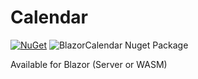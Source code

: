 # Calendar

[![NuGet](https://img.shields.io/nuget/v/BlazorCalendar.svg)](https://www.nuget.org/packages/RazorGraphicLibrary)  ![BlazorCalendar Nuget Package](https://img.shields.io/nuget/dt/RazorGraphicLibrary)

Available for Blazor (Server or WASM)